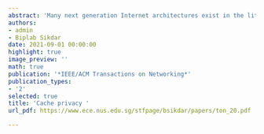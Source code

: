 ```yaml
---
abstract: 'Many next generation Internet architectures exist in the literature for addressing various issues like increasing traffic, mobility and efficient content dissemination. One such emerging fundamental design is Information Centric Networking (ICN). The Pending Interest Table (PIT) is one of the essential components of the ICN forwarding plane responsible for the stateful routing in ICN. Optimal size of the PIT is essential for the efficient performance of the network and the enhanced consumer experience. Therefore, the optimal sizing of the PIT under various network conditions is an important and challenging problem. To this end, this paper models the PIT of a router as a GI/M/c/N queue. The model has (i) a general arrival process to accommodate the diverse nature of traffic, (ii) a service time model which takes into account the caching at the content stores and the mobility of producers, and (iii) a sojourn time distribution which is used to characterize the content delivery time at the consumers. Using the GI/M/c/N queueing model, we formulate an optimization problem to minimize the PIT size while subjecting the interest drop probability to an upper bound. The accuracy of our analytical model is demonstrated using simulations on different Internet Service Provider (ISP) topologies across a wide range of system parameters.'
authors:
- admin
- Biplab Sikdar
date: 2021-09-01 00:00:00
highlight: true
image_preview: ''
math: true
publication: '*IEEE/ACM Transactions on Networking*'
publication_types:
- '2'
selected: true
title: 'Cache privacy '
url_pdf: https://www.ece.nus.edu.sg/stfpage/bsikdar/papers/ton_20.pdf

---
```


